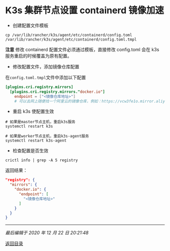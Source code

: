 # K3s 集群节点设置 containerd 镜像加速

- 创建配置文件模板

```shell
cp /var/lib/rancher/k3s/agent/etc/containerd/config.toml /var/lib/rancher/k3s/agent/etc/containerd/config.toml.tmpl
```

**注意** 修改 containerd 配置文件必须通过模板，直接修改 config.toml 会在 k3s 服务重启的时候覆盖为原有配置。

- 修改配置文件，添加镜像仓库配置

在`config.toml.tmpl`文件中添加以下配置

```toml
[plugins.cri.registry.mirrors]
  [plugins.cri.registry.mirrors."docker.io"]
    endpoint = ["<镜像仓库地址>"]
    # 可以去网上随便找一个阿里云的镜像仓库，例如：https://vcw3fe1o.mirror.aliyuncs.com
```

- 重启 k3s 使配置生效

```shell script
# 如果是master节点主机，重启k3s服务
systemctl restart k3s

# 如果是worker节点主机，重启k3s-agent服务
systemctl restart k3s-agent
```

- 检查配置是否生效

```shell script
crictl info | grep -A 5 registry
```

返回结果：

```json
"registry": {
  "mirrors": {
    "docker.io": {
      "endpoint": [
        "<镜像仓库地址>"
      ]
    }
  }
}
```

---

_最后编辑于 2020 年 12 月 22 日 20:21:48_

[返回目录](./menu.md)
